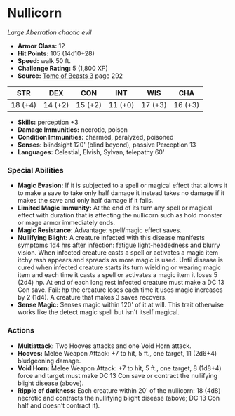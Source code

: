 # Nullicorn

*Large* *Aberration* *chaotic evil*

- **Armor Class:** 12
- **Hit Points:** 105 (14d10+28)
- **Speed:** walk 50 ft.
- **Challenge Rating:** 5 (1,800 XP)
- **Source:** [Tome of Beasts 3](https://koboldpress.com/kpstore/product/tome-of-beasts-3-for-5th-edition/) page 292

| STR | DEX | CON | INT | WIS | CHA |
| --- | --- | --- | --- | --- | --- |
| 18 (+4) | 14 (+2) | 15 (+2) | 11 (+0) | 17 (+3) | 16 (+3) |

- **Skills:** perception +3
- **Damage Immunities:** necrotic, poison
- **Condition Immunities:** charmed, paralyzed, poisoned
- **Senses:** blindsight 120' (blind beyond), passive Perception 13
- **Languages:** Celestial, Elvish, Sylvan, telepathy 60'

### Special Abilities

- **Magic Evasion:** If it is subjected to a spell or magical effect that allows it to make a save to take only half damage it instead takes no damage if it makes the save and only half damage if it fails.
- **Limited Magic Immunity:** At the end of its turn any spell or magical effect with duration that is affecting the nullicorn such as hold monster or mage armor immediately ends.
- **Magic Resistance:** Advantage: spell/magic effect saves.
- **Nullifying Blight:** A creature infected with this disease manifests symptoms 1d4 hrs after infection: fatigue light-headedness and blurry vision. When infected creature casts a spell or activates a magic item itchy rash appears and spreads as more magic is used. Until disease is cured when infected creature starts its turn wielding or wearing magic item and each time it casts a spell or activates a magic item it loses 5 (2d4) hp. At end of each long rest infected creature must make a DC 13 Con save. Fail: hp the creature loses each time it uses magic increases by 2 (1d4). A creature that makes 3 saves recovers.
- **Sense Magic:** Senses magic within 120' of it at will. This trait otherwise works like the detect magic spell but isn't itself magical.

### Actions

- **Multiattack:** Two Hooves attacks and one Void Horn attack.
- **Hooves:** Melee Weapon Attack: +7 to hit, 5 ft., one target, 11 (2d6+4) bludgeoning damage.
- **Void Horn:** Melee Weapon Attack: +7 to hit, 5 ft., one target, 8 (1d8+4) force and target must make DC 13 Con save or contract the nullifying blight disease (above). 
- **Ripple of darkness:** Each creature within 20' of the nullicorn: 18 (4d8) necrotic and contracts the nullifying blight disease (above; DC 13 Con half and doesn't contract it).


